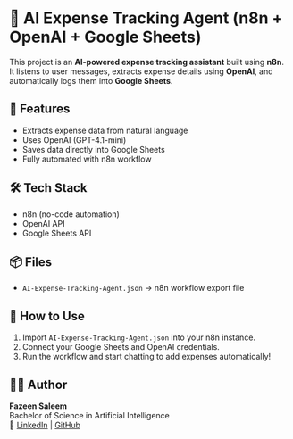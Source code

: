 # 🧾 AI Expense Tracking Agent (n8n + OpenAI + Google Sheets)

This project is an **AI-powered expense tracking assistant** built using **n8n**.  
It listens to user messages, extracts expense details using **OpenAI**, and automatically logs them into **Google Sheets**.

## 🚀 Features
- Extracts expense data from natural language
- Uses OpenAI (GPT-4.1-mini)
- Saves data directly into Google Sheets
- Fully automated with n8n workflow

## 🛠️ Tech Stack
- n8n (no-code automation)
- OpenAI API
- Google Sheets API

## 📦 Files
- `AI-Expense-Tracking-Agent.json` → n8n workflow export file

## 🔗 How to Use
1. Import `AI-Expense-Tracking-Agent.json` into your n8n instance.
2. Connect your Google Sheets and OpenAI credentials.
3. Run the workflow and start chatting to add expenses automatically!

## 👩‍💻 Author
**Fazeen Saleem**  
Bachelor of Science in Artificial Intelligence  
🔗 [LinkedIn](https://www.linkedin.com/in/fazeen-saleem-53b00922b/) | [GitHub](https://github.com/fazeensaleem17-byte)
